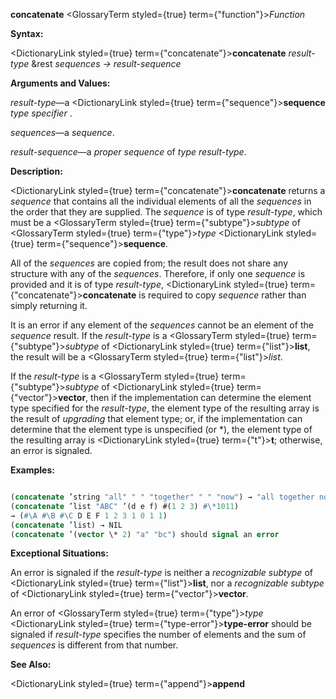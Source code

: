 **concatenate** <GlossaryTerm styled={true} term={"function"}><i>Function</i></GlossaryTerm> 



**Syntax:** 



<DictionaryLink styled={true} term={"concatenate"}><b>concatenate</b></DictionaryLink> *result-type* &amp;rest *sequences → result-sequence* 



**Arguments and Values:** 



*result-type*—a <DictionaryLink styled={true} term={"sequence"}><b>sequence</b></DictionaryLink> *type specifier* . 



*sequences*—a *sequence*. 



*result-sequence*—a *proper sequence* of *type result-type*. 



**Description:** 



<DictionaryLink styled={true} term={"concatenate"}><b>concatenate</b></DictionaryLink> returns a *sequence* that contains all the individual elements of all the *sequences* in the order that they are supplied. The *sequence* is of type *result-type*, which must be a <GlossaryTerm styled={true} term={"subtype"}><i>subtype</i></GlossaryTerm> of <GlossaryTerm styled={true} term={"type"}><i>type</i></GlossaryTerm> <DictionaryLink styled={true} term={"sequence"}><b>sequence</b></DictionaryLink>. 



All of the *sequences* are copied from; the result does not share any structure with any of the *sequences*. Therefore, if only one *sequence* is provided and it is of type *result-type*, <DictionaryLink styled={true} term={"concatenate"}><b>concatenate</b></DictionaryLink> is required to copy *sequence* rather than simply returning it. 



It is an error if any element of the *sequences* cannot be an element of the *sequence* result. If the *result-type* is a <GlossaryTerm styled={true} term={"subtype"}><i>subtype</i></GlossaryTerm> of <DictionaryLink styled={true} term={"list"}><b>list</b></DictionaryLink>, the result will be a <GlossaryTerm styled={true} term={"list"}><i>list</i></GlossaryTerm>. 







 



 



If the *result-type* is a <GlossaryTerm styled={true} term={"subtype"}><i>subtype</i></GlossaryTerm> of <DictionaryLink styled={true} term={"vector"}><b>vector</b></DictionaryLink>, then if the implementation can determine the element type specified for the *result-type*, the element type of the resulting array is the result of *upgrading* that element type; or, if the implementation can determine that the element type is unspecified (or \*), the element type of the resulting array is <DictionaryLink styled={true} term={"t"}><b>t</b></DictionaryLink>; otherwise, an error is signaled. 



**Examples:**
```lisp

(concatenate ’string "all" " " "together" " " "now") → "all together now" 
(concatenate ’list "ABC" ’(d e f) #(1 2 3) #\*1011) 
→ (#\A #\B #\C D E F 1 2 3 1 0 1 1) 
(concatenate ’list) → NIL 
(concatenate ’(vector \* 2) "a" "bc") should signal an error 

```
**Exceptional Situations:** 



An error is signaled if the *result-type* is neither a *recognizable subtype* of <DictionaryLink styled={true} term={"list"}><b>list</b></DictionaryLink>, nor a *recognizable subtype* of <DictionaryLink styled={true} term={"vector"}><b>vector</b></DictionaryLink>. 



An error of <GlossaryTerm styled={true} term={"type"}><i>type</i></GlossaryTerm> <DictionaryLink styled={true} term={"type-error"}><b>type-error</b></DictionaryLink> should be signaled if *result-type* specifies the number of elements and the sum of *sequences* is different from that number. 



**See Also:** 



<DictionaryLink styled={true} term={"append"}><b>append</b></DictionaryLink> 



